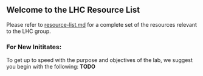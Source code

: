 ## Welcome to the LHC Resource List

Please refer to [resource-list.md][1] for a complete set of the resources relevant to the LHC group.

### For New Inititates:

To get up to speed with the purpose and objectives of the lab, we suggest you begin with the following:
**TODO**

[1]: ./resource-list.md